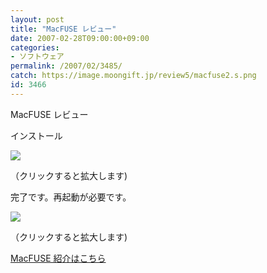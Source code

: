 ```yaml
---
layout: post
title: "MacFUSE レビュー"
date: 2007-02-28T09:00:00+09:00
categories:
- ソフトウェア
permalink: /2007/02/3485/
catch: https://image.moongift.jp/review5/macfuse2.s.png
id: 3466
---
```

MacFUSE レビュー  
<!--more-->

インストール

  

[![](https://image.moongift.jp/review5/macfuse1.s.png)](https://image.moongift.jp/review5/macfuse1.png)  
  
（クリックすると拡大します)

  

完了です。再起動が必要です。

  

[![](https://image.moongift.jp/review5/macfuse2.s.png)](https://image.moongift.jp/review5/macfuse2.png)  
  
（クリックすると拡大します)

  

[MacFUSE 紹介はこちら](http://oss.moongift.jp/intro/i-3481.html)

